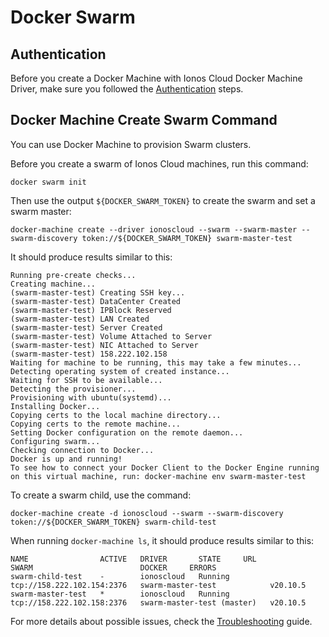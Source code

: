 # Docker Swarm

## Authentication

Before you create a Docker Machine with Ionos Cloud Docker Machine Driver, make sure you followed the [Authentication](../usage/authentication.md) steps.

## Docker Machine Create Swarm Command

You can use Docker Machine to provision Swarm clusters.

Before you create a swarm of Ionos Cloud machines, run this command:

```text
docker swarm init
```

Then use the output `${DOCKER_SWARM_TOKEN}` to create the swarm and set a swarm master:

```text
docker-machine create --driver ionoscloud --swarm --swarm-master --swarm-discovery token://${DOCKER_SWARM_TOKEN} swarm-master-test
```

It should produce results similar to this:

```text
Running pre-create checks...
Creating machine...
(swarm-master-test) Creating SSH key...
(swarm-master-test) DataCenter Created
(swarm-master-test) IPBlock Reserved
(swarm-master-test) LAN Created
(swarm-master-test) Server Created
(swarm-master-test) Volume Attached to Server
(swarm-master-test) NIC Attached to Server
(swarm-master-test) 158.222.102.158
Waiting for machine to be running, this may take a few minutes...
Detecting operating system of created instance...
Waiting for SSH to be available...
Detecting the provisioner...
Provisioning with ubuntu(systemd)...
Installing Docker...
Copying certs to the local machine directory...
Copying certs to the remote machine...
Setting Docker configuration on the remote daemon...
Configuring swarm...
Checking connection to Docker...
Docker is up and running!
To see how to connect your Docker Client to the Docker Engine running on this virtual machine, run: docker-machine env swarm-master-test
```

To create a swarm child, use the command:

```text
docker-machine create -d ionoscloud --swarm --swarm-discovery token://${DOCKER_SWARM_TOKEN} swarm-child-test
```

When running `docker-machine ls`, it should produce results similar to this:

```text
NAME                ACTIVE   DRIVER       STATE     URL                          SWARM                        DOCKER     ERRORS
swarm-child-test    -        ionoscloud   Running   tcp://158.222.102.154:2376   swarm-master-test            v20.10.5   
swarm-master-test   *        ionoscloud   Running   tcp://158.222.102.158:2376   swarm-master-test (master)   v20.10.5
```

For more details about possible issues, check the [Troubleshooting](troubleshooting.md) guide.

